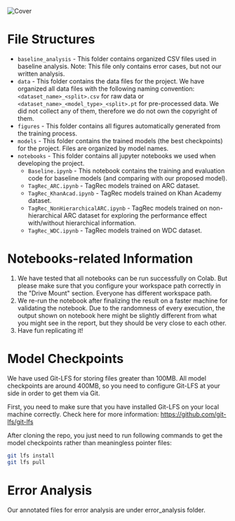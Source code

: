 <img src="https://imagedelivery.net/Dr98IMl5gQ9tPkFM5JRcng/e2604641-7154-467c-7a2f-5c50f4293b00/HD" alt="Cover"/>

# File Structures

- `baseline_analysis` - This folder contains organized CSV files used in baseline analysis. Note: This file only contains error cases, but not our written analysis.
- `data` - This folder contains the data files for the project. We have organized all data files with the following naming convention: `<dataset_name>_<split>.csv` for raw data or `<dataset_name>_<model_type>_<split>.pt` for pre-processed data. We did not collect any of them, therefore we do not own the copyright of them.
- `figures` - This folder contains all figures automatically generated from the training process.
- `models` - This folder contains the trained models (the best checkpoints) for the project. Files are organized by model names.
- `notebooks` - This folder contains all jupyter notebooks we used when developing the project.
  - `Baseline.ipynb` - This notebook contains the training and evaluation code for baseline models (and comparing with our proposed model).
  - `TagRec_ARC.ipynb` - TagRec models trained on ARC dataset.
  - `TagRec_KhanAcad.ipynb` - TagRec models trained on Khan Academy dataset.
  - `TagRec_NonHierarchicalARC.ipynb` - TagRec models trained on non-hierarchical ARC dataset for exploring the performance effect with/without hierarchical information.
  - `TagRec_WDC.ipynb` - TagRec models trained on WDC dataset.

# Notebooks-related Information

1. We have tested that all notebooks can be run successfully on Colab. But please make sure that you configure your workspace path correctly in the "Drive Mount" section. Everyone has different workspace path.
2. We re-run the notebook after finalizing the result on a faster machine for validating the notebook. Due to the randomness of every execution, the output shown on notebook here might be slightly different from what you might see in the report, but they should be very close to each other.
3. Have fun replicating it!

# Model Checkpoints

We have used Git-LFS for storing files greater than 100MB. All model checkpoints are around 400MB, so you need to configure Git-LFS at your side in order to get them via Git.

First, you need to make sure that you have installed Git-LFS on your local machine correctly. Check here for more information: https://github.com/git-lfs/git-lfs

After cloning the repo, you just need to run following commands to get the model checkpoints rather than meaningless pointer files:

```bash
git lfs install
git lfs pull
```

# Error Analysis
Our annotated files for error analysis are under error_analysis folder. 

